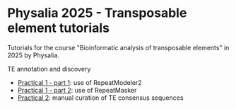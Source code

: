 # Physalia 2025 - Transposable element tutorials

Tutorials for the course "Bioinformatic analysis of transposable elements" in 2025 by Physalia.

TE annotation and discovery
- [Practical 1 - part 1](https://github.com/ValentinaPeona/PhysaliaTE2025/blob/main/Practicals/Practical1_part1.md): use of RepeatModeler2
- [Practical 1 - part 2](https://github.com/ValentinaPeona/PhysaliaTE2025/blob/main/Practicals/Practical1_part2.md): use of RepeatMasker
- [Practical 2](https://github.com/ValentinaPeona/PhysaliaTE2025/blob/main/Practicals/Practical2.md): manual curation of TE consensus sequences
